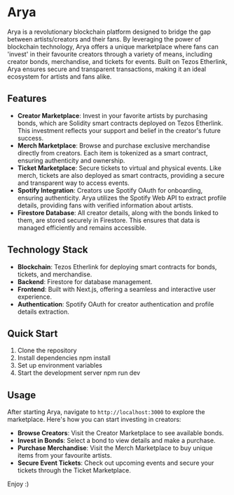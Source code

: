 # Arya

Arya is a revolutionary blockchain platform designed to bridge the gap between artists/creators and their fans. 
By leveraging the power of blockchain technology, Arya offers a unique marketplace where fans can 'invest' in their favourite creators through a variety of means, including creator bonds, merchandise, and tickets for events. 
Built on Tezos Etherlink, Arya ensures secure and transparent transactions, making it an ideal ecosystem for artists and fans alike.

## Features

- **Creator Marketplace**: Invest in your favorite artists by purchasing bonds, which are Solidity smart contracts deployed on Tezos Etherlink. This investment reflects your support and belief in the creator's future success.
- **Merch Marketplace**: Browse and purchase exclusive merchandise directly from creators. Each item is tokenized as a smart contract, ensuring authenticity and ownership.
- **Ticket Marketplace**: Secure tickets to virtual and physical events. Like merch, tickets are also deployed as smart contracts, providing a secure and transparent way to access events.
- **Spotify Integration**: Creators use Spotify OAuth for onboarding, ensuring authenticity. Arya utilizes the Spotify Web API to extract profile details, providing fans with verified information about artists.
- **Firestore Database**: All creator details, along with the bonds linked to them, are stored securely in Firestore. This ensures that data is managed efficiently and remains accessible.

## Technology Stack

- **Blockchain**: Tezos Etherlink for deploying smart contracts for bonds, tickets, and merchandise.
- **Backend**: Firestore for database management.
- **Frontend**: Built with Next.js, offering a seamless and interactive user experience.
- **Authentication**: Spotify OAuth for creator authentication and profile details extraction.

## Quick Start

1. Clone the repository
2.  Install dependencies
    npm install
3. Set up environment variables
4. Start the development server
    npm run dev

## Usage

After starting Arya, navigate to `http://localhost:3000` to explore the marketplace. Here's how you can start investing in creators:

- **Browse Creators**: Visit the Creator Marketplace to see available bonds.
- **Invest in Bonds**: Select a bond to view details and make a purchase.
- **Purchase Merchandise**: Visit the Merch Marketplace to buy unique items from your favourite artists.
- **Secure Event Tickets**: Check out upcoming events and secure your tickets through the Ticket Marketplace.

Enjoy :)






